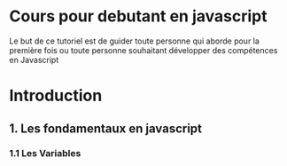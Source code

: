 # Cours pour debutant en javascript
Le but de ce tutoriel est de guider toute personne qui aborde pour la première fois ou toute personne souhaitant développer des compétences en Javascript
# Introduction
## 1. Les fondamentaux en javascript
### 1.1 Les Variables
